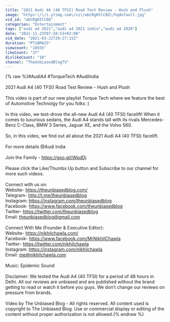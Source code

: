 ```yaml
---
title: "2021 Audi A4 (40 TFSI) Road Test Review - Hush and Plush"
image: "https:\/\/i.ytimg.com\/vi\/wbCRgK5lC6Q\/hqdefault.jpg"
vid_id: "wbCRgK5lC6Q"
categories: "Entertainment"
tags: ["audi a4 2021","audi a4 2021 india","audi a4 2020"]
date: "2021-11-23T07:28:53+03:00"
vid_date: "2021-03-22T20:27:15Z"
duration: "PT28M42S"
viewcount: "18935"
likeCount: "37"
dislikeCount: "10"
channel: "TheUnbiasedBlogTV"
---
```

{% raw %}#AudiA4 #TorqueTech #AudiIndia<br /><br />2021 Audi A4 (40 TFSI) Road Test Review - Hush and Plush<br /><br />This video is part of our new playlist Torque Tech where we feature the best of Automotive Technolgy for you folks :) <br /><br />In this video, we test-drove the all-new Audi A4 (40 TFSI) facelift! When it comes to luxurious sedans, the Audi A4 stands tall with its rivals Mercedes-Benz C-Class, BMW 3 Series, Jaguar XE, and the Volvo S60.<br /><br />So, in this video, we find out all about the 2021 Audi A4 (40 TFSI) facelift.<br /><br />For more details @Audi India <br /><br />Join the Family - <a rel="nofollow" target="blank" href="https://goo.gl/iWpdDj​​">https://goo.gl/iWpdDj​​</a>  <br /><br />Please click the Like/Thumbs Up button and Subscribe to our channel for more such videos.<br /><br />Connect with us on:<br />Website- <a rel="nofollow" target="blank" href="https://theunbiasedblog.com/​​">https://theunbiasedblog.com/​​</a><br />Telegram- <a rel="nofollow" target="blank" href="http://t.me/theunbiasedblog​​">http://t.me/theunbiasedblog​​</a><br />Instagram: <a rel="nofollow" target="blank" href="https://instagram.com/theunbiasedblog​​">https://instagram.com/theunbiasedblog​​</a><br />Facebook- <a rel="nofollow" target="blank" href="https://www.facebook.com/theunbiasedblog">https://www.facebook.com/theunbiasedblog</a><br />Twitter- <a rel="nofollow" target="blank" href="https://twitter.com/theunbiasedblog​​">https://twitter.com/theunbiasedblog​​</a><br />Email: theunbiasedblog@gmail.com<br /><br />Connect With Me (Founder &amp; Executive Editor):<br />Website- <a rel="nofollow" target="blank" href="https://nikhilchawla.com/​​">https://nikhilchawla.com/​​</a><br />Facebook- <a rel="nofollow" target="blank" href="https://www.facebook.com/MrNikhilChawla​​">https://www.facebook.com/MrNikhilChawla​​</a><br />Twitter- <a rel="nofollow" target="blank" href="https://twitter.com/nikhilchawla​​">https://twitter.com/nikhilchawla​​</a><br />Instagram: <a rel="nofollow" target="blank" href="https://instagram.com/nikhilchawla​​">https://instagram.com/nikhilchawla​​</a><br />Email: me@nikhilchawla.com<br /><br />Music: Epidemic Sound<br /><br />Disclaimer: We tested the Audi A4 (40 TFSI) for a period of 48 hours in Delhi. All our reviews are unbiased and are published without the brand getting to read or watch it before you guys. We don’t change our reviews on pressure from brands.<br /><br />Video by The Unbiased Blog - All rights reserved. All content used is copyright to The Unbiased Blog. Use or commercial display or editing of the content without proper authorization is not allowed.{% endraw %}

